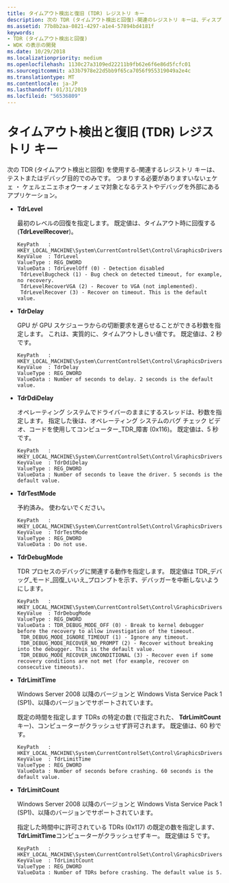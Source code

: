 ```yaml
---
title: タイムアウト検出と復旧 (TDR) レジストリ キー
description: 次の TDR (タイムアウト検出と回復)-関連のレジストリ キーは、ディスプレイ ドライバーの開発テストやデバッグのためだけにします。
ms.assetid: 77b8b2aa-0821-4297-a1e4-57894bd4181f
keywords:
- TDR (タイムアウト検出と回復)
- WDK の表示の開発
ms.date: 10/29/2018
ms.localizationpriority: medium
ms.openlocfilehash: 1130c27a3109ed22211b9fb62e6f6e86d5fcfc01
ms.sourcegitcommit: a33b7978e22d5bb9f65ca7056f955319049a2e4c
ms.translationtype: MT
ms.contentlocale: ja-JP
ms.lasthandoff: 01/31/2019
ms.locfileid: "56536809"
---
```

# <a name="timeout-detection-and-recovery-tdr-registry-keys"></a>タイムアウト検出と復旧 (TDR) レジストリ キー

次の TDR (タイムアウト検出と回復) を使用する-関連するレジストリ キーは、テストまたはデバッグ目的でのみです。 つまりする必要がありますいないェケェ ・ ケェルェニェホォウーォノェマ対象となるテストやデバッグを外部にあるアプリケーション。

-   **TdrLevel**

    最初のレベルの回復を指定します。 既定値は、タイムアウト時に回復する (**TdrLevelRecover**)。

    ```registry
    KeyPath   : HKEY_LOCAL_MACHINE\System\CurrentControlSet\Control\GraphicsDrivers
    KeyValue  : TdrLevel
    ValueType : REG_DWORD
    ValueData : TdrLevelOff (0) - Detection disabled 
     TdrLevelBugcheck (1) - Bug check on detected timeout, for example, no recovery.
     TdrLevelRecoverVGA (2) - Recover to VGA (not implemented).
     TdrLevelRecover (3) - Recover on timeout. This is the default value.
    ```

-   **TdrDelay**

    GPU が GPU スケジューラからの切断要求を遅らせることができる秒数を指定します。 これは、実質的に、タイムアウトしきい値です。 既定値は、2 秒です。

    ```registry
    KeyPath   : HKEY_LOCAL_MACHINE\System\CurrentControlSet\Control\GraphicsDrivers
    KeyValue  : TdrDelay
    ValueType : REG_DWORD
    ValueData : Number of seconds to delay. 2 seconds is the default value.
    ```

-   **TdrDdiDelay**

    オペレーティング システムでドライバーのままにするスレッドは、秒数を指定します。 指定した後は、オペレーティング システムのバグ チェック ビデオ、コードを使用してコンピューター\_TDR\_障害 (0x116)。 既定値は、5 秒です。

    ```registry
    KeyPath   : HKEY_LOCAL_MACHINE\System\CurrentControlSet\Control\GraphicsDrivers
    KeyValue  : TdrDdiDelay
    ValueType : REG_DWORD
    ValueData : Number of seconds to leave the driver. 5 seconds is the default value.
    ```

-   **TdrTestMode**

    予約済み。 使わないでください。

    ```registry
    KeyPath   : HKEY_LOCAL_MACHINE\System\CurrentControlSet\Control\GraphicsDrivers
    KeyValue  : TdrTestMode
    ValueType : REG_DWORD
    ValueData : Do not use.
    ```

-   **TdrDebugMode**

    TDR プロセスのデバッグに関連する動作を指定します。 既定値は TDR\_デバッグ\_モード\_回復\_いいえ\_プロンプトを示す、デバッガーを中断しないようにします。

    ```registry
    KeyPath   : HKEY_LOCAL_MACHINE\System\CurrentControlSet\Control\GraphicsDrivers
    KeyValue  : TdrDebugMode
    ValueType : REG_DWORD
    ValueData : TDR_DEBUG_MODE_OFF (0) - Break to kernel debugger before the recovery to allow investigation of the timeout. 
     TDR_DEBUG_MODE_IGNORE_TIMEOUT (1) - Ignore any timeout.
     TDR_DEBUG_MODE_RECOVER_NO_PROMPT (2) - Recover without breaking into the debugger. This is the default value.
     TDR_DEBUG_MODE_RECOVER_UNCONDITIONAL (3) - Recover even if some recovery conditions are not met (for example, recover on consecutive timeouts).
    ```

-   **TdrLimitTime**

    Windows Server 2008 以降のバージョンと Windows Vista Service Pack 1 (SP1)、以降のバージョンでサポートされています。

    既定の時間を指定します TDRs の特定の数 (で指定された、 **TdrLimitCount**キー)、コンピューターがクラッシュせず許可されます。 既定値は、60 秒です。

    ```registry
    KeyPath   : HKEY_LOCAL_MACHINE\System\CurrentControlSet\Control\GraphicsDrivers
    KeyValue  : TdrLimitTime
    ValueType : REG_DWORD
    ValueData : Number of seconds before crashing. 60 seconds is the default value.
    ```

-   **TdrLimitCount**

    Windows Server 2008 以降のバージョンと Windows Vista Service Pack 1 (SP1)、以降のバージョンでサポートされています。

    指定した時間中に許可されている TDRs (0x117) の既定の数を指定します、 **TdrLimitTime**コンピューターがクラッシュせずキー。 既定値は 5 です。

    ```registry
    KeyPath   : HKEY_LOCAL_MACHINE\System\CurrentControlSet\Control\GraphicsDrivers
    KeyValue  : TdrLimitCount
    ValueType : REG_DWORD
    ValueData : Number of TDRs before crashing. The default value is 5.
    ```

